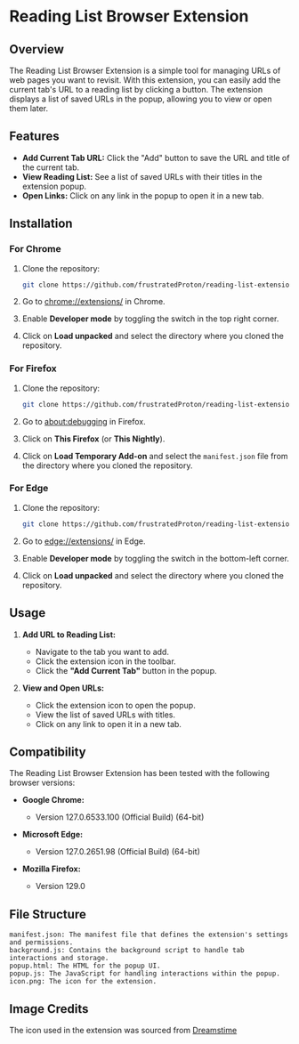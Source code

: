 # Reading List Browser Extension

## Overview

The Reading List Browser Extension is a simple tool for managing URLs of web pages you want to revisit. With this extension, you can easily add the current tab's URL to a reading list by clicking a button. The extension displays a list of saved URLs in the popup, allowing you to view or open them later.

## Features

- **Add Current Tab URL:** Click the "Add" button to save the URL and title of the current tab.
- **View Reading List:** See a list of saved URLs with their titles in the extension popup.
- **Open Links:** Click on any link in the popup to open it in a new tab.

## Installation

### For Chrome

1. Clone the repository:
   ```bash
   git clone https://github.com/frustratedProton/reading-list-extension
   ```

2. Go to [chrome://extensions/](chrome://extensions/) in Chrome.

3. Enable **Developer mode** by toggling the switch in the top right corner.

4. Click on **Load unpacked** and select the directory where you cloned the repository.

### For Firefox

1. Clone the repository:
   ```bash
   git clone https://github.com/frustratedProton/reading-list-extension
   ```

2. Go to [about:debugging](about:debugging) in Firefox.

3. Click on **This Firefox** (or **This Nightly**).

4. Click on **Load Temporary Add-on** and select the `manifest.json` file from the directory where you cloned the repository.

### For Edge

1. Clone the repository:
   ```bash
   git clone https://github.com/frustratedProton/reading-list-extension
   ```

2. Go to [edge://extensions/](edge://extensions/) in Edge.

3. Enable **Developer mode** by toggling the switch in the bottom-left corner.

4. Click on **Load unpacked** and select the directory where you cloned the repository.

## Usage

1. **Add URL to Reading List:**
   - Navigate to the tab you want to add.
   - Click the extension icon in the toolbar.
   - Click the **"Add Current Tab"** button in the popup.

2. **View and Open URLs:**
   - Click the extension icon to open the popup.
   - View the list of saved URLs with titles.
   - Click on any link to open it in a new tab.

## Compatibility

The Reading List Browser Extension has been tested with the following browser versions:

- **Google Chrome:**
  - Version 127.0.6533.100 (Official Build) (64-bit)
  
- **Microsoft Edge:**
  - Version 127.0.2651.98 (Official Build) (64-bit)
  
- **Mozilla Firefox:**
  - Version 129.0

## File Structure

    manifest.json: The manifest file that defines the extension's settings and permissions.
    background.js: Contains the background script to handle tab interactions and storage.
    popup.html: The HTML for the popup UI.
    popup.js: The JavaScript for handling interactions within the popup.
    icon.png: The icon for the extension.

## Image Credits

The icon used in the extension was sourced from [Dreamstime](https://www.dreamstime.com/vector-pixel-art-book-icon-game-development-editable-vector-book-icon-pixel-art-illustration-game-development-game-asset-image247837097)
